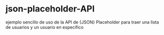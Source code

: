 # json-placeholder-API
ejemplo sencillo de uso de la API de {JSON} Placeholder para traer una lista de usuarios y un usuario en especifico
